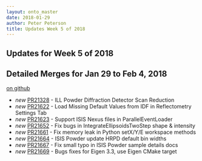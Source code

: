 ```yaml
---
layout: onto_master
date: 2018-01-29
author: Peter Peterson
title: Updates Week 5 of 2018
---
```

Updates for Week 5 of 2018
--------------------------

Detailed Merges for Jan 29 to Feb 4, 2018
-----------------------------------------
[on github](https://github.com/mantidproject/mantid/pulls?q=is%3Apr+merged%3A2018-01-30..2018-02-04)

* *new* [PR21328](https://github.com/mantidproject/mantid/pull/21328) - ILL Powder Diffraction Detector Scan Reduction
* *new* [PR21622](https://github.com/mantidproject/mantid/pull/21622) - Load Missing Default Values from IDF in Reflectometry Settings Tab
* *new* [PR21623](https://github.com/mantidproject/mantid/pull/21623) - Support ISIS Nexus files in ParallelEventLoader
* *new* [PR21652](https://github.com/mantidproject/mantid/pull/21652) - Fix bugs in IntegrateEllipsoidsTwoStep shape & intensity
* *new* [PR21661](https://github.com/mantidproject/mantid/pull/21661) - Fix memory leak in Python setX/Y/E workspace methods
* *new* [PR21664](https://github.com/mantidproject/mantid/pull/21664) - ISIS Powder update HRPD default bin widths
* *new* [PR21667](https://github.com/mantidproject/mantid/pull/21667) - Fix small typo in ISIS Powder sample details docs
* *new* [PR21669](https://github.com/mantidproject/mantid/pull/21669) - Bugs fixes for Eigen 3.3, use Eigen CMake target
